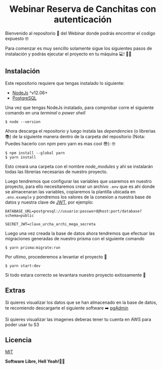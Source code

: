 # <div align="center">Webinar Reserva de Canchitas con autenticación</div>

Bienvenido al repositorio 📂️ del Webinar donde podrás encontrar el codigo expuesto 🤓️

Para comenzar es muy sencillo solamente sigue los siguientes pasos de instalación y podrás ejecutar el proyecto en tu máquina 💻️! 🤩️🤩️

## Instalación

Este repositorio requiere que tengas instalado lo siguiente:

- [NodeJs](https://nodejs.org/es/) ^v12.06+
- [PostgreSQL](https://www.postgresql.org/download/)

Una vez que tengas NodeJs instalado, para comprobar corre el siguiente comando en una _terminal_ o _power shell_

```
$ node --version
```

Ahora descarga el repositorio y luego instala las _dependencies_ (o librerias 📚) de la siguiente manera dentro de la carpeta del repositorio (Nota: Puedes hacerlo con npm pero yarn es mas cool 😎): 🤓️

```
$ npm install --global yarn
$ yarn install
```

Esto creará una carpeta con el nombre _node_modules_ y ahí se instalarán todas las librerias necesarias de nuestro proyecto.

Luego tendremos que configurar las variables que usaremos en nuestro proyecto, para ello necesitaremos crear un archivo `.env` que es ahi donde se almacenaran las variables, copiaremos la plantilla ubicada en `.env.example` y pondremos los valores de la conexion a nuestra base de datos y nuestra clave de [JWT](https://jwt.io), por ejemplo:

```
DATABASE_URL=postgresql://usuario:password@host:port/database?schema=public

SECRET_JWT=clave_urcha_archi_mega_secreta
```

Luego una vez creada la base de datos ahora tendremos que efectuar las migraciones generadas de nuestro prisma con el siguiente comando

```
$ yarn prisma:migrate:run
```

Por ultimo, procederemos a levantar el proyecto 🚀

```
$ yarn start:dev
```

Si todo estara correcto se levantara nuestro proyecto exitosamente 🥳

## Extras

Si quieres visualizar los datos que se han almacenado en la base de datos, te recomiendo descargarte el siguiente software ➡️ [pgAdmin](https://www.pgadmin.org/)

Si quieres visualizar las imagenes deberas tener tu cuenta en AWS para poder usar tu S3

## Licencia

[MIT](https://opensource.org/licenses/MIT)

**Software Libre, Hell Yeah!🤙️🤙️**
